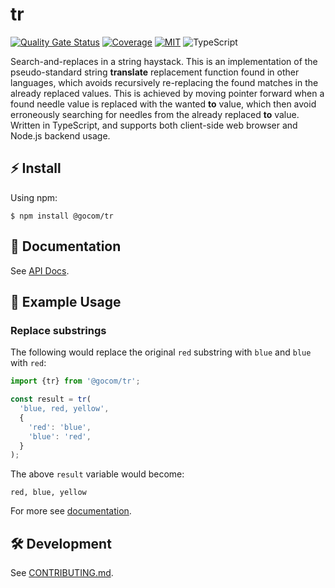 tr
=====

<!-- [![npm](https://img.shields.io/npm/v/%40gocom%2Ftr)](https://www.npmjs.com/package/@gocom/tr) -->
[![Quality Gate Status](https://sonarcloud.io/api/project_badges/measure?project=gocom_tr&metric=alert_status)](https://sonarcloud.io/summary/new_code?id=gocom_tr) [![Coverage](https://sonarcloud.io/api/project_badges/measure?project=gocom_tr&metric=coverage)](https://sonarcloud.io/summary/new_code?id=gocom_tr) [![MIT](https://img.shields.io/badge/license-MIT-green)](https://github.com/gocom/tr/blob/main/LICENSE) ![TypeScript](https://img.shields.io/badge/types-TypeScript-blue)

Search-and-replaces in a string haystack. This is an implementation of the pseudo-standard string **translate**
replacement function found in other languages, which avoids recursively re-replacing the found matches in the already
replaced values. This is achieved by moving pointer forward when a found needle value is replaced with the wanted
**to** value, which then avoid erroneously searching for needles from the already replaced **to** value. Written
in TypeScript, and supports both client-side web browser and Node.js backend usage.

⚡ Install
-----

Using npm:

```shell
$ npm install @gocom/tr
```

📖 Documentation
-----

See [API Docs](https://github.com/gocom/tr/blob/docs/main/Public/API.md).

📝 Example Usage
-----

### Replace substrings

The following would replace the original `red` substring with `blue` and `blue` with `red`:

```typescript
import {tr} from '@gocom/tr';

const result = tr(
  'blue, red, yellow',
  {
    'red': 'blue',
    'blue': 'red',
  }
);
```

The above `result` variable would become:

```
red, blue, yellow
```

For more see [documentation](https://github.com/gocom/tr/blob/docs/main/Public/API.md).

🛠️ Development
-----

See [CONTRIBUTING.md](https://github.com/gocom/tr/blob/main/CONTRIBUTING.md).
